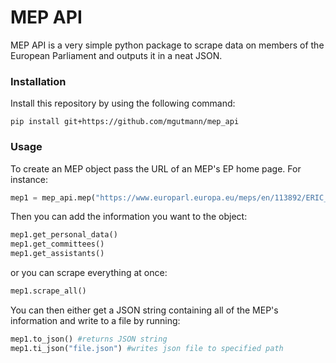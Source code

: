 # MEP API
MEP API is a very simple python package to scrape data on members of the European Parliament and outputs it in a neat JSON.

### Installation
Install this repository by using the following command:
```
pip install git+https://github.com/mgutmann/mep_api
```

### Usage
To create an MEP object pass the URL of an MEP's EP home page. For instance:
```python
mep1 = mep_api.mep("https://www.europarl.europa.eu/meps/en/113892/ERIC_ANDRIEU/home")
```
Then you can add the information you want to the object:
```python
mep1.get_personal_data()
mep1.get_committees()
mep1.get_assistants()
```
or you can scrape everything at once:
```python
mep1.scrape_all()
```
You can then either get a JSON string containing all of the MEP's information and write to a file by running:
```python
mep1.to_json() #returns JSON string
mep1.ti_json("file.json") #writes json file to specified path
```